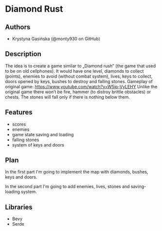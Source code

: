 # Diamond Rust

## Authors
- Krystyna Gasińska (@monty930 on GitHub)

## Description
The idea is to create a game similar to „Diamond rush” (the game that used to be on old cellphones). It would have one level, diamonds to collect (points), enemies to avoid (without combat system), lives, keys to collect, doors opened by keys, bushes to destroy and falling stones. 
Gameplay of original game: https://www.youtube.com/watch?v=W5jp-VyLEHY
Unlike the original game there won’t be fire, hammer (to distroy brittle obstacles) or chests. The stones will fall only if there is nothing below them.

## Features
- scores
- enemies
- game state saving and loading
- falling stones
- system of keys and doors

## Plan
In the first part I'm going to implement the map with diamonds, bushes, keys and doors.

In the second part I'm going to add enemies, lives, stones and saving-loading system.

## Libraries
- Bevy
- Serde
